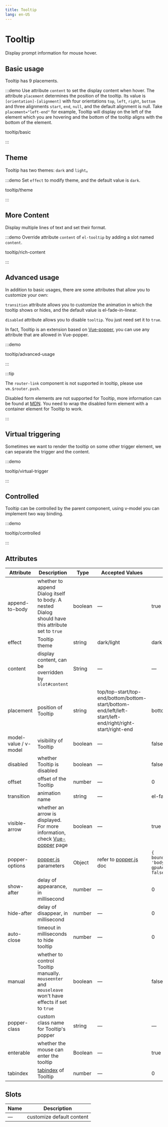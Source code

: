 ```yaml
---
title: Tooltip
lang: en-US
---
```


# Tooltip

Display prompt information for mouse hover.

## Basic usage

Tooltip has 9 placements.

:::demo Use attribute `content` to set the display content when hover. The attribute `placement` determines the position of the tooltip. Its value is `[orientation]-[alignment]` with four orientations `top`, `left`, `right`, `bottom` and three alignments `start`, `end`, `null`, and the default alignment is null. Take `placement="left-end"` for example, Tooltip will display on the left of the element which you are hovering and the bottom of the tooltip aligns with the bottom of the element.

tooltip/basic

:::

## Theme

Tooltip has two themes: `dark` and `light`。

:::demo Set `effect` to modify theme, and the default value is `dark`.

tooltip/theme

:::

## More Content

Display multiple lines of text and set their format.

:::demo Override attribute `content` of `el-tooltip` by adding a slot named `content`.

tooltip/rich-content

:::

## Advanced usage

In addition to basic usages, there are some attributes that allow you to customize your own:

`transition` attribute allows you to customize the animation in which the tooltip shows or hides, and the default value is el-fade-in-linear.

`disabled` attribute allows you to disable `tooltip`. You just need set it to `true`.

In fact, Tooltip is an extension based on [Vue-popper](https://github.com/element-component/vue-popper), you can use any attribute that are allowed in Vue-popper.

:::demo

tooltip/advanced-usage

:::

:::tip

The `router-link` component is not supported in tooltip, please use `vm.$router.push`.

Disabled form elements are not supported for Tooltip, more information can be found at [MDN](https://developer.mozilla.org/en-US/docs/Web/Events/mouseenter). You need to wrap the disabled form element with a container element for Tooltip to work.

:::

## Virtual triggering

Sometimes we want to render the tooltip on some other trigger element,
we can separate the trigger and the content.

:::demo

tooltip/virtual-trigger

:::

## Controlled

Tooltip can be controlled by the parent component, using v-model you can implement two way binding.

:::demo

tooltip/controlled

:::

## Attributes

| Attribute             | Description                                                                                                                   | Type    | Accepted Values                                                                                           | Default                                                 |
| --------------------- | ----------------------------------------------------------------------------------------------------------------------------- | ------- | --------------------------------------------------------------------------------------------------------- | ------------------------------------------------------- |
| append-to-body        | whether to append Dialog itself to body. A nested Dialog should have this attribute set to `true`                             | boolean | —                                                                                                         | true                                                    |
| effect                | Tooltip theme                                                                                                                 | string  | dark/light                                                                                                | dark                                                    |
| content               | display content, can be overridden by `slot#content`                                                                          | String  | —                                                                                                         | —                                                       |
| placement             | position of Tooltip                                                                                                           | string  | top/top-start/top-end/bottom/bottom-start/bottom-end/left/left-start/left-end/right/right-start/right-end | bottom                                                  |
| model-value / v-model | visibility of Tooltip                                                                                                         | boolean | —                                                                                                         | false                                                   |
| disabled              | whether Tooltip is disabled                                                                                                   | boolean | —                                                                                                         | false                                                   |
| offset                | offset of the Tooltip                                                                                                         | number  | —                                                                                                         | 0                                                       |
| transition            | animation name                                                                                                                | string  | —                                                                                                         | el-fade-in-linear                                       |
| visible-arrow         | whether an arrow is displayed. For more information, check [Vue-popper](https://github.com/element-component/vue-popper) page | boolean | —                                                                                                         | true                                                    |
| popper-options        | [popper.js](https://popper.js.org/documentation.html) parameters                                                              | Object  | refer to [popper.js](https://popper.js.org/documentation.html) doc                                        | `{ boundariesElement: 'body', gpuAcceleration: false }` |
| show-after            | delay of appearance, in millisecond                                                                                           | number  | —                                                                                                         | 0                                                       |
| hide-after            | delay of disappear, in millisecond                                                                                            | number  | —                                                                                                         | 0                                                       |
| auto-close            | timeout in milliseconds to hide tooltip                                                                                       | number  | —                                                                                                         | 0                                                       |
| manual                | whether to control Tooltip manually. `mouseenter` and `mouseleave` won't have effects if set to `true`                        | boolean | —                                                                                                         | false                                                   |
| popper-class          | custom class name for Tooltip's popper                                                                                        | string  | —                                                                                                         | —                                                       |
| enterable             | whether the mouse can enter the tooltip                                                                                       | Boolean | —                                                                                                         | true                                                    |
| tabindex              | [tabindex](https://developer.mozilla.org/en-US/docs/Web/HTML/Global_attributes/tabindex) of Tooltip                           | number  | —                                                                                                         | 0                                                       |

## Slots

| Name | Description               |
| ---- | ------------------------- |
| —    | customize default content |
